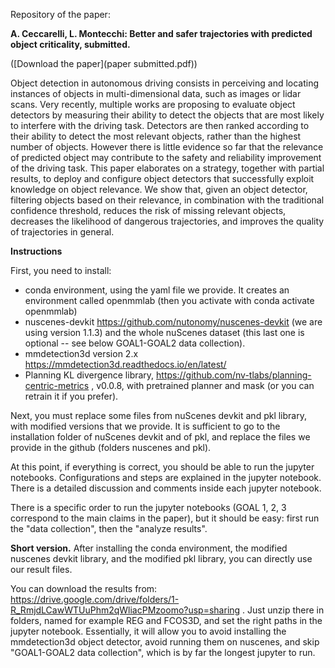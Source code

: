Repository of the paper:

**A. Ceccarelli, L. Montecchi: Better and safer trajectories with predicted object criticality, submitted.**

([Download the paper](paper submitted.pdf))

Object detection in autonomous driving consists in perceiving and locating instances of objects in multi-dimensional data, such as images or lidar scans. Very recently, multiple works are proposing to evaluate object detectors by measuring their ability to detect the objects that are most likely to interfere with the driving task. Detectors are then ranked according to their ability to detect the most relevant objects, rather than the highest number of objects. However there is little evidence so far that the relevance of predicted object may contribute to the safety and reliability improvement  of the driving task. This paper elaborates on a strategy, together with partial results, to deploy and configure object detectors that successfully exploit knowledge on object relevance. We show that, given an object detector, filtering objects based on their relevance, in combination with the traditional confidence threshold, reduces the risk of missing relevant objects, decreases the likelihood of dangerous trajectories, and improves the quality of trajectories in general.

**Instructions**

First, you need to install:

- conda environment, using the yaml file we provide. It creates an environment called openmmlab (then you activate with conda activate openmmlab)
- nuscenes-devkit https://github.com/nutonomy/nuscenes-devkit (we are using version 1.1.3) and the whole nuScenes dataset (this last one is optional -- see below GOAL1-GOAL2 data collection). 
- mmdetection3d version 2.x https://mmdetection3d.readthedocs.io/en/latest/
- Planning KL divergence library,  https://github.com/nv-tlabs/planning-centric-metrics , v0.0.8, with pretrained planner and mask (or you can retrain it if you prefer).


Next, you must replace some files from nuScenes devkit and pkl library, with modified versions that we provide. 
It is sufficient to go to the installation folder of nuScenes devkit and of pkl, and replace the files we provide in the github (folders nuscenes and pkl).

At this point, if everything is correct, you should be able to run the jupyter notebooks. Configurations and steps are explained in the jupyter notebook. There is a detailed discussion and comments inside each jupyter notebook.

There is a specific order to run the jupyter notebooks (GOAL 1, 2, 3 correspond to the main claims in the paper), but it should be easy:
first run the "data collection", then the "analyze results".

**Short version.**
After installing the conda environment, the modified nuscenes devkit library, and the modified pkl library, you can directly use our result files.

You can download the results from: https://drive.google.com/drive/folders/1-R_RmjdLCawWTUuPhm2qWliacPMzoomo?usp=sharing . Just unzip there in folders, named for example REG and FCOS3D, and set the right paths in the jupyter notebook. Essentially, it will allow you to avoid installing the mmdetection3d object detector, avoid running them on nuscenes, and skip "GOAL1-GOAL2 data collection", which is by far the longest jupyter to run.

